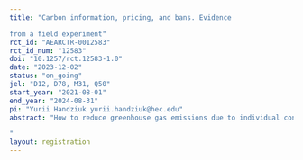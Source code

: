 ```yaml
---
title: "Carbon information, pricing, and bans. Evidence
from a field experiment"
rct_id: "AEARCTR-0012583"
rct_id_num: "12583"
doi: "10.1257/rct.12583-1.0"
date: "2023-12-02"
status: "on_going"
jel: "D12, D78, M31, Q50"
start_year: "2021-08-01"
end_year: "2024-08-31"
pi: "Yurii Handziuk yurii.handziuk@hec.edu"
abstract: "How to reduce greenhouse gas emissions due to individual consumption patterns? Using a large-scale field experiment at a university canteen, we test the effectiveness of three policies aimed at the reduction of food carbon footprint: 1) provision of clear and reliable information about the carbon footprint of dishes offered on the menu; 2) adjusting dish prices with a pricing system where dish prices and the carbon footprint of the dishes are positively correlated; 3) regulating supply by replacing high-carbon dishes with equally nourishing low-carbon dishes. We further conduct a follow-up survey about the HEC Paris community’s attitudes toward different policies that could reduce carbon emissions associated with food consumption at the HEC canteen.
"
layout: registration
---
```


